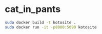 # cat_in_pants
``` bash
sudo docker build -t kotosite .
sudo docker run -it -p8080:5090 kotosite
```

